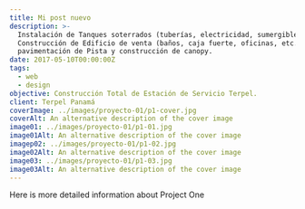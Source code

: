 ```yaml
---
title: Mi post nuevo
description: >-
  Instalación de Tanques soterrados (tuberías, electricidad, sumergibles, etc.),
  Construcción de Edificio de venta (baños, caja fuerte, oficinas, etc.)
  pavimentación de Pista y construcción de canopy.
date: 2017-05-10T00:00:00Z
tags:
  - web
  - design
objective: Construcción Total de Estación de Servicio Terpel.
client: Terpel Panamá
coverImage: ../images/proyecto-01/p1-cover.jpg
coverAlt: An alternative description of the cover image
image01: ../images/proyecto-01/p1-01.jpg
image01Alt: An alternative description of the cover image
imagep02: ../images/proyecto-01/p1-02.jpg
image02Alt: An alternative description of the cover image
image03: ../images/proyecto-01/p1-03.jpg
image03Alt: An alternative description of the cover image
---
```


Here is more detailed information about Project One
